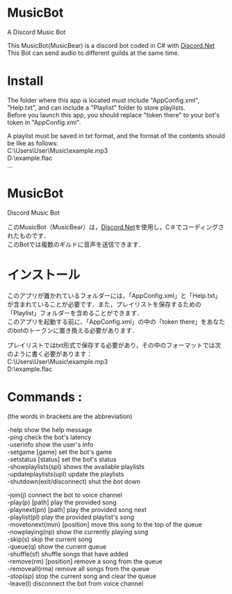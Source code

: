 # MusicBot
A Discord Music Bot

This MusicBot(MusicBear) is a discord bot coded in C# with [Discord.Net](https://github.com/discord-net/Discord.Net)  
This Bot can send audio to different guilds at the same time.  

# Install
The folder where this app is located must include "AppConfig.xml", "Help.txt", and can include a "Playlist" folder to store playlists.   
Before you launch this app, you should replace "token there" to your bot's token in "AppConfig.xml".  

A playlist must be saved in txt format, and the format of the contents should be like as follows:  
C:\Users\User\Music\example.mp3  
D:\example.flac  
...  

# MusicBot
Discord Music Bot

このMusicBot（MusicBear）は，[Discord.Net](https://github.com/discord-net/Discord.Net)を使用し，C＃でコーディングされたものです．  
このBotでは複数のギルドに音声を送信できます．  

# インストール
このアプリが置かれているフォルダーには，「AppConfig.xml」と「Help.txt」が含まれていることが必要です．また，プレイリストを保存するための「Playlist」フォルダーを含めることができます．  
このアプリを起動する前に、「AppConfig.xml」の中の「token there」をあなたのbotのトークンに置き換える必要があります．  

プレイリストではtxt形式で保存する必要があり，その中のフォーマットでは次のように書く必要があります：  
C:\Users\User\Music\example.mp3  
D:\example.flac  

# Commands :
(the words in brackets are the abbreviation)  
  
-help    show the help message  
-ping    check the bot's latency  
-userinfo    show the user's info  
-setgame [game]    set the bot's game  
-setstatus [status]    set the bot's status  
-showplaylists(spl)    shows the available playlists  
-updateplaylists(upl)    update the playlists  
-shutdown(exit/disconnect)    shut the bot down  

-join(j)    connect the bot to voice channel  
-play(p) [path]    play the provided song  
-playnext(pn) [path]    play the provided song next  
-playlist(pl)    play the provided playlist's song  
-movetonext(mvn) [position]    move this song to the top of the queue  
-nowplaying(np)    show the currently playing song  
-skip(s)    skip the current song  
-queue(q)    show the current queue  
-shuffle(sf)    shuffle songs that have added  
-remove(rm) [position]    remove a song from the queue  
-removeall(rma)    remove all songs from the queue  
-stop(sp)    stop the current song and clear the queue  
-leave(l)    disconnect the bot from voice channel  
